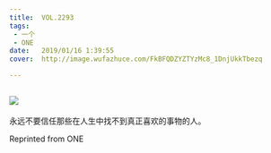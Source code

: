 ```yaml
---
title:	VOL.2293
tags:
 - 一个
 - ONE
date:	2019/01/16 1:39:55
cover:	http://image.wufazhuce.com/FkBFQDZYZTYzMc8_1DnjUkkTbezq

---
```

![](http://image.wufazhuce.com/FkBFQDZYZTYzMc8_1DnjUkkTbezq)
---

永远不要信任那些在人生中找不到真正喜欢的事物的人。
 
Reprinted from ONE
